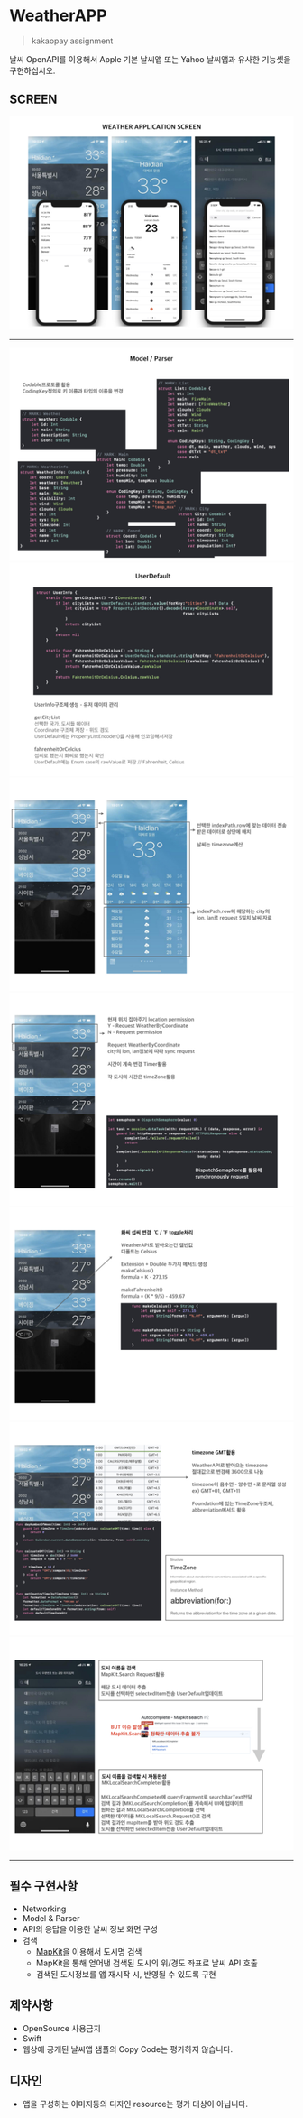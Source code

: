 # WeatherAPP
> kakaopay assignment

날씨 OpenAPI를 이용해서 Apple 기본 날씨앱 또는 Yahoo 날씨앱과 유사한 기능셋을 구현하십시오.

## SCREEN
![텍스트목록](./image/2.jpeg)

* * *

![텍스트목록](./image/3.jpeg)
![텍스트목록](./image/4.jpeg)
![텍스트목록](./image/5.jpeg)
![텍스트목록](./image/6.jpeg)
![텍스트목록](./image/7.jpeg)
![텍스트목록](./image/8.jpeg)
![텍스트목록](./image/9.jpeg)

* * *

## 필수 구현사항
- Networking
- Model & Parser
- API의 응답을 이용한 날씨 정보 화면 구성
- 검색
    - [MapKit](https://developer.apple.com/documentation/mapkit)을 이용해서 도시명 검색
    - MapKit을 통해 얻어낸 검색된 도시의 위/경도 좌표로 날씨 API 호출
    - 검색된 도시정보를 앱 재시작 시, 반영될 수 있도록 구현

## 제약사항
- OpenSource 사용금지
- Swift
- 웹상에 공개된 날씨앱 샘플의 Copy Code는 평가하지 않습니다.

## 디자인
- 앱을 구성하는 이미지등의 디자인 resource는 평가 대상이 아닙니다.
